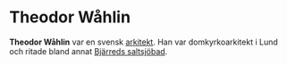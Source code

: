 # Theodor Wåhlin

**Theodor Wåhlin** var en svensk [arkitekt](arkitekt). Han var domkyrkoarkitekt i Lund och ritade bland annat [Bjärreds saltsjöbad](bjärreds%20saltsjöbad).
